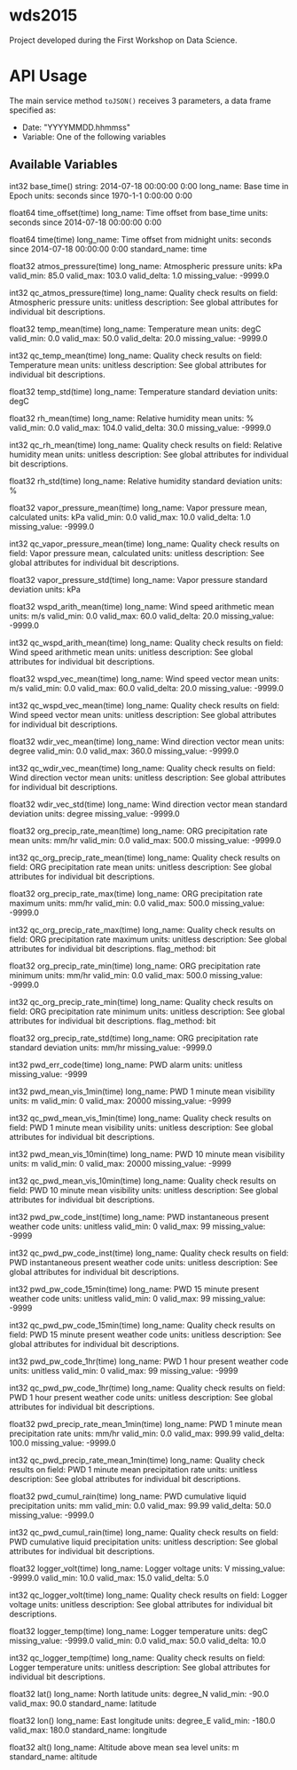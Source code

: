 # wds2015
Project developed during the First Workshop on Data Science.



# API Usage
The main service method `toJSON()` receives 3 parameters, a data frame specified as:

* Date: "YYYYMMDD.hhmmss"
* Variable: One of the following variables


## Available Variables

int32 base_time() 
    string: 2014-07-18 00:00:00 0:00 
    long_name: Base time in Epoch 
    units: seconds since 1970-1-1 0:00:00 0:00 
 
 
 
 
float64 time_offset(time) 
    long_name: Time offset from base_time 
    units: seconds since 2014-07-18 00:00:00 0:00 
 
 
 
 
float64 time(time) 
    long_name: Time offset from midnight 
    units: seconds since 2014-07-18 00:00:00 0:00 
    standard_name: time 
 
 
 
 
float32 atmos_pressure(time) 
    long_name: Atmospheric pressure 
    units: kPa 
    valid_min: 85.0 
    valid_max: 103.0 
    valid_delta: 1.0 
    missing_value: -9999.0 
 
 
 
 
int32 qc_atmos_pressure(time) 
    long_name: Quality check results on field: Atmospheric pressure 
    units: unitless 
    description: See global attributes for individual bit descriptions. 
 
 
 
 
float32 temp_mean(time) 
    long_name: Temperature mean 
    units: degC 
    valid_min: 0.0 
    valid_max: 50.0 
    valid_delta: 20.0 
    missing_value: -9999.0 
 
 
 
 
int32 qc_temp_mean(time) 
    long_name: Quality check results on field: Temperature mean 
    units: unitless 
    description: See global attributes for individual bit descriptions. 
 
 
 
 
float32 temp_std(time) 
    long_name: Temperature standard deviation 
    units: degC 
 
 
 
 
float32 rh_mean(time) 
    long_name: Relative humidity mean 
    units: % 
    valid_min: 0.0 
    valid_max: 104.0 
    valid_delta: 30.0 
    missing_value: -9999.0 
 
 
 
 
int32 qc_rh_mean(time) 
    long_name: Quality check results on field: Relative humidity mean 
    units: unitless 
    description: See global attributes for individual bit descriptions. 
 
 
 
 
float32 rh_std(time) 
    long_name: Relative humidity standard deviation 
    units: % 
 
 
 
 
float32 vapor_pressure_mean(time) 
    long_name: Vapor pressure mean, calculated 
    units: kPa 
    valid_min: 0.0 
    valid_max: 10.0 
    valid_delta: 1.0 
    missing_value: -9999.0 
 
 
 
 
int32 qc_vapor_pressure_mean(time) 
    long_name: Quality check results on field: Vapor pressure mean, calculated 
    units: unitless 
    description: See global attributes for individual bit descriptions. 
 
 
 
 
float32 vapor_pressure_std(time) 
    long_name: Vapor pressure standard deviation 
    units: kPa 
 
 
 
 
float32 wspd_arith_mean(time) 
    long_name: Wind speed arithmetic mean 
    units: m/s 
    valid_min: 0.0 
    valid_max: 60.0 
    valid_delta: 20.0 
    missing_value: -9999.0 
 
 
 
 
int32 qc_wspd_arith_mean(time) 
    long_name: Quality check results on field: Wind speed arithmetic mean 
    units: unitless 
    description: See global attributes for individual bit descriptions. 
 
 
 
 
float32 wspd_vec_mean(time) 
    long_name: Wind speed vector mean 
    units: m/s 
    valid_min: 0.0 
    valid_max: 60.0 
    valid_delta: 20.0 
    missing_value: -9999.0 
 
 
 
 
int32 qc_wspd_vec_mean(time) 
    long_name: Quality check results on field: Wind speed vector mean 
    units: unitless 
    description: See global attributes for individual bit descriptions. 
 
 
 
 
float32 wdir_vec_mean(time) 
    long_name: Wind direction vector mean 
    units: degree 
    valid_min: 0.0 
    valid_max: 360.0 
    missing_value: -9999.0 
 
 
 
 
int32 qc_wdir_vec_mean(time) 
    long_name: Quality check results on field: Wind direction vector mean 
    units: unitless 
    description: See global attributes for individual bit descriptions. 
 
 
 
 
float32 wdir_vec_std(time) 
    long_name: Wind direction vector mean standard deviation 
    units: degree 
    missing_value: -9999.0 
 
 
 
 
float32 org_precip_rate_mean(time) 
    long_name: ORG precipitation rate mean 
    units: mm/hr 
    valid_min: 0.0 
    valid_max: 500.0 
    missing_value: -9999.0 
 
 
 
 
int32 qc_org_precip_rate_mean(time) 
    long_name: Quality check results on field: ORG precipitation rate mean 
    units: unitless 
    description: See global attributes for individual bit descriptions. 
 
 
 
 
float32 org_precip_rate_max(time) 
    long_name: ORG precipitation rate maximum 
    units: mm/hr 
    valid_min: 0.0 
    valid_max: 500.0 
    missing_value: -9999.0 
 
 
 
 
int32 qc_org_precip_rate_max(time) 
    long_name: Quality check results on field: ORG precipitation rate maximum 
    units: unitless 
    description: See global attributes for individual bit descriptions. 
    flag_method: bit 
 
 
 
 
float32 org_precip_rate_min(time) 
    long_name: ORG precipitation rate minimum 
    units: mm/hr 
    valid_min: 0.0 
    valid_max: 500.0 
    missing_value: -9999.0 
 
 
 
 
int32 qc_org_precip_rate_min(time) 
    long_name: Quality check results on field: ORG precipitation rate minimum 
    units: unitless 
    description: See global attributes for individual bit descriptions. 
    flag_method: bit 
 
 
 
 
float32 org_precip_rate_std(time) 
    long_name: ORG precipitation rate standard deviation 
    units: mm/hr 
    missing_value: -9999.0 
 
 
 
 
int32 pwd_err_code(time) 
    long_name: PWD alarm 
    units: unitless 
    missing_value: -9999 
 
 
 
 
int32 pwd_mean_vis_1min(time) 
    long_name: PWD 1 minute mean visibility 
    units: m 
    valid_min: 0 
    valid_max: 20000 
    missing_value: -9999 
 
 
 
 
int32 qc_pwd_mean_vis_1min(time) 
    long_name: Quality check results on field: PWD 1 minute mean visibility 
    units: unitless 
    description: See global attributes for individual bit descriptions. 
 
 
 
 
int32 pwd_mean_vis_10min(time) 
    long_name: PWD 10 minute mean visibility 
    units: m 
    valid_min: 0 
    valid_max: 20000 
    missing_value: -9999 
 
 
 
 
int32 qc_pwd_mean_vis_10min(time) 
    long_name: Quality check results on field: PWD 10 minute mean visibility 
    units: unitless 
    description: See global attributes for individual bit descriptions. 
 
 
 
 
int32 pwd_pw_code_inst(time) 
    long_name: PWD instantaneous present weather code 
    units: unitless 
    valid_min: 0 
    valid_max: 99 
    missing_value: -9999 
 
 
 
 
int32 qc_pwd_pw_code_inst(time) 
    long_name: Quality check results on field: PWD instantaneous present weather code 
    units: unitless 
    description: See global attributes for individual bit descriptions. 
 
 
 
 
int32 pwd_pw_code_15min(time) 
    long_name: PWD 15 minute present weather code 
    units: unitless 
    valid_min: 0 
    valid_max: 99 
    missing_value: -9999 
 
 
 
 
int32 qc_pwd_pw_code_15min(time) 
    long_name: Quality check results on field: PWD 15 minute present weather code 
    units: unitless 
    description: See global attributes for individual bit descriptions. 
 
 
 
 
int32 pwd_pw_code_1hr(time) 
    long_name: PWD 1 hour present weather code 
    units: unitless 
    valid_min: 0 
    valid_max: 99 
    missing_value: -9999 
 
 
 
 
int32 qc_pwd_pw_code_1hr(time) 
    long_name: Quality check results on field: PWD 1 hour present weather code 
    units: unitless 
    description: See global attributes for individual bit descriptions. 
 
 
 
 
float32 pwd_precip_rate_mean_1min(time) 
    long_name: PWD 1 minute mean precipitation rate 
    units: mm/hr 
    valid_min: 0.0 
    valid_max: 999.99 
    valid_delta: 100.0 
    missing_value: -9999.0 
 
 
 
 
int32 qc_pwd_precip_rate_mean_1min(time) 
    long_name: Quality check results on field: PWD 1 minute mean precipitation rate 
    units: unitless 
    description: See global attributes for individual bit descriptions. 
 
 
 
 
float32 pwd_cumul_rain(time) 
    long_name: PWD cumulative liquid precipitation 
    units: mm 
    valid_min: 0.0 
    valid_max: 99.99 
    valid_delta: 50.0 
    missing_value: -9999.0 
 
 
 
 
int32 qc_pwd_cumul_rain(time) 
    long_name: Quality check results on field: PWD cumulative liquid precipitation 
    units: unitless 
    description: See global attributes for individual bit descriptions. 
 
 
 
 
float32 logger_volt(time) 
    long_name: Logger voltage 
    units: V 
    missing_value: -9999.0 
    valid_min: 10.0 
    valid_max: 15.0 
    valid_delta: 5.0 
 
 
 
 
int32 qc_logger_volt(time) 
    long_name: Quality check results on field: Logger voltage 
    units: unitless 
    description: See global attributes for individual bit descriptions. 
 
 
 
 
float32 logger_temp(time) 
    long_name: Logger temperature 
    units: degC 
    missing_value: -9999.0 
    valid_min: 0.0 
    valid_max: 50.0 
    valid_delta: 10.0 
 
 
 
 
int32 qc_logger_temp(time) 
    long_name: Quality check results on field: Logger temperature 
    units: unitless 
    description: See global attributes for individual bit descriptions. 
 
 
 
 
float32 lat() 
    long_name: North latitude 
    units: degree_N 
    valid_min: -90.0 
    valid_max: 90.0 
    standard_name: latitude 
 
 
 
 
float32 lon() 
    long_name: East longitude 
    units: degree_E 
    valid_min: -180.0 
    valid_max: 180.0 
    standard_name: longitude 
 
 
 
 
float32 alt() 
    long_name: Altitude above mean sea level 
    units: m 
    standard_name: altitude 
 





